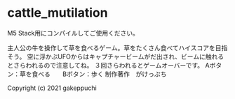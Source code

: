 # cattle_mutilation
M5 Stack用にコンパイルしてご使用ください。

主人公の牛を操作して草を食べるゲーム。草をたくさん食べてハイスコアを目指そう。
空に浮かぶUFOからはキャプチャービームがだ出され、ビームに触れるとさらわれるので注意してね。
３回さらわれるとゲームオーバーです。
Aボタン：草を食べる　　Bボタン：歩く
制作著作　がけっぷち

Copyright (c) 2021 gakeppuchi
